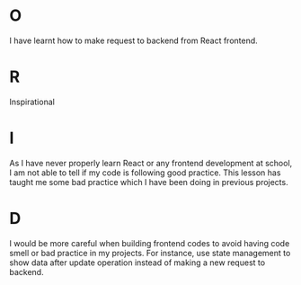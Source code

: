 # O
I have learnt how to make request to backend from React frontend.

# R
Inspirational

# I
As I have never properly learn React or any frontend development at school, I am not able to tell if my code is following good practice. This lesson has taught me some bad practice which I have been doing in previous projects.

# D
I would be more careful when building frontend codes to avoid having code smell or bad practice in my projects. For instance, use state management to show data after update operation instead of making a new request to backend.